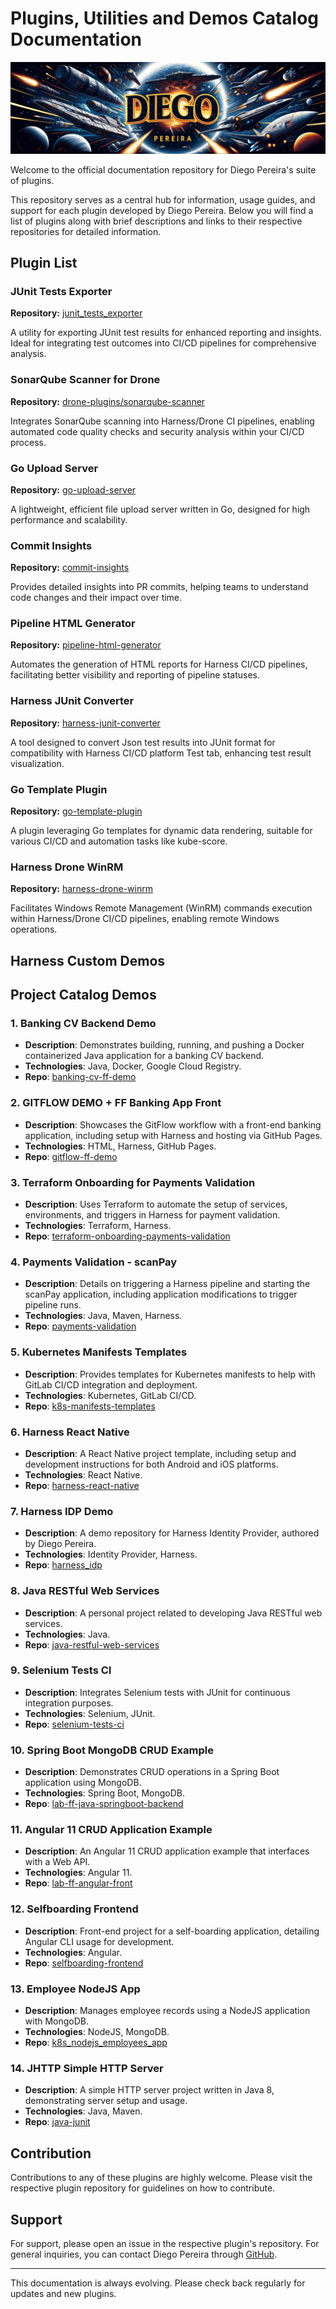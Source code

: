 # Plugins, Utilities and Demos Catalog Documentation

![Diego Pereira](diego-repo-banner.png "Diego Pereira")

Welcome to the official documentation repository for Diego Pereira's suite of plugins. 

This repository serves as a central hub for information, usage guides, and support for each plugin developed by Diego Pereira. Below you will find a list of plugins along with brief descriptions and links to their respective repositories for detailed information.

## Plugin List

### JUnit Tests Exporter

**Repository:** [junit_tests_exporter](https://github.com/diegopereiraeng/junit_tests_exporter)

A utility for exporting JUnit test results for enhanced reporting and insights. Ideal for integrating test outcomes into CI/CD pipelines for comprehensive analysis.

### SonarQube Scanner for Drone

**Repository:** [drone-plugins/sonarqube-scanner](https://github.com/drone-plugins/sonarqube-scanner)

Integrates SonarQube scanning into Harness/Drone CI pipelines, enabling automated code quality checks and security analysis within your CI/CD process.

### Go Upload Server

**Repository:** [go-upload-server](https://github.com/diegopereiraeng/go-upload-server)

A lightweight, efficient file upload server written in Go, designed for high performance and scalability.

### Commit Insights

**Repository:** [commit-insights](https://github.com/diegopereiraeng/commit-insights)

Provides detailed insights into PR commits, helping teams to understand code changes and their impact over time.

### Pipeline HTML Generator

**Repository:** [pipeline-html-generator](https://github.com/diegopereiraeng/pipeline-html-generator)

Automates the generation of HTML reports for Harness CI/CD pipelines, facilitating better visibility and reporting of pipeline statuses.

### Harness JUnit Converter

**Repository:** [harness-junit-converter](https://github.com/diegopereiraeng/harness-junit-converter)

A tool designed to convert Json test results into JUnit format for compatibility with Harness CI/CD platform Test tab, enhancing test result visualization.

### Go Template Plugin

**Repository:** [go-template-plugin](https://github.com/diegopereiraeng/go-template-plugin)

A plugin leveraging Go templates for dynamic data rendering, suitable for various CI/CD and automation tasks like kube-score.

### Harness Drone WinRM

**Repository:** [harness-drone-winrm](https://github.com/diegopereiraeng/harness-drone-winrm)

Facilitates Windows Remote Management (WinRM) commands execution within Harness/Drone CI/CD pipelines, enabling remote Windows operations.


## Harness Custom Demos

## Project Catalog Demos

### 1. **Banking CV Backend Demo**
- **Description**: Demonstrates building, running, and pushing a Docker containerized Java application for a banking CV backend.
- **Technologies**: Java, Docker, Google Cloud Registry.
- **Repo**: [banking-cv-ff-demo](https://github.com/diegopereiraeng/banking-cv-ff-demo)

### 2. **GITFLOW DEMO + FF Banking App Front**
- **Description**: Showcases the GitFlow workflow with a front-end banking application, including setup with Harness and hosting via GitHub Pages.
- **Technologies**: HTML, Harness, GitHub Pages.
- **Repo**: [gitflow-ff-demo](https://github.com/diegopereiraeng/gitflow-ff-demo)

### 3. **Terraform Onboarding for Payments Validation**
- **Description**: Uses Terraform to automate the setup of services, environments, and triggers in Harness for payment validation.
- **Technologies**: Terraform, Harness.
- **Repo**: [terraform-onboarding-payments-validation](https://github.com/diegopereiraeng/terraform-onboarding-payments-validation)

### 4. **Payments Validation - scanPay**
- **Description**: Details on triggering a Harness pipeline and starting the scanPay application, including application modifications to trigger pipeline runs.
- **Technologies**: Java, Maven, Harness.
- **Repo**: [payments-validation](https://github.com/diegopereiraeng/payments-validation)

### 5. **Kubernetes Manifests Templates**
- **Description**: Provides templates for Kubernetes manifests to help with GitLab CI/CD integration and deployment.
- **Technologies**: Kubernetes, GitLab CI/CD.
- **Repo**: [k8s-manifests-templates](https://github.com/diegopereiraeng/k8s-manifests-templates)

### 6. **Harness React Native**
- **Description**: A React Native project template, including setup and development instructions for both Android and iOS platforms.
- **Technologies**: React Native.
- **Repo**: [harness-react-native](https://github.com/diegopereiraeng/harness-react-native)

### 7. **Harness IDP Demo**
- **Description**: A demo repository for Harness Identity Provider, authored by Diego Pereira.
- **Technologies**: Identity Provider, Harness.
- **Repo**: [harness_idp](https://github.com/diegopereiraeng/harness_idp)

### 8. **Java RESTful Web Services**
- **Description**: A personal project related to developing Java RESTful web services.
- **Technologies**: Java.
- **Repo**: [java-restful-web-services](https://github.com/diegopereiraeng/java-restful-web-services)

### 9. **Selenium Tests CI**
- **Description**: Integrates Selenium tests with JUnit for continuous integration purposes.
- **Technologies**: Selenium, JUnit.
- **Repo**: [selenium-tests-ci](https://github.com/diegopereiraeng/selenium-tests-ci)

### 10. **Spring Boot MongoDB CRUD Example**
- **Description**: Demonstrates CRUD operations in a Spring Boot application using MongoDB.
- **Technologies**: Spring Boot, MongoDB.
- **Repo**: [lab-ff-java-springboot-backend](https://github.com/diegopereiraeng/lab-ff-java-springboot-backend)

### 11. **Angular 11 CRUD Application Example**
- **Description**: An Angular 11 CRUD application example that interfaces with a Web API.
- **Technologies**: Angular 11.
- **Repo**: [lab-ff-angular-front](https://github.com/diegopereiraeng/lab-ff-angular-front)

### 12. **Selfboarding Frontend**
- **Description**: Front-end project for a self-boarding application, detailing Angular CLI usage for development.
- **Technologies**: Angular.
- **Repo**: [selfboarding-frontend](https://github.com/diegopereiraeng/selfboarding-frontend)

### 13. **Employee NodeJS App**
- **Description**: Manages employee records using a NodeJS application with MongoDB.
- **Technologies**: NodeJS, MongoDB.
- **Repo**: [k8s_nodejs_employees_app](https://github.com/diegopereiraeng/k8s_nodejs_employees_app)

### 14. **JHTTP Simple HTTP Server**
- **Description**: A simple HTTP server project written in Java 8, demonstrating server setup and usage.
- **Technologies**: Java, Maven.
- **Repo**: [java-junit](https://github.com/diegopereiraeng/java-junit)

## Contribution

Contributions to any of these plugins are highly welcome. Please visit the respective plugin repository for guidelines on how to contribute.

## Support

For support, please open an issue in the respective plugin's repository. For general inquiries, you can contact Diego Pereira through [GitHub](https://github.com/diegopereiraeng).

---

This documentation is always evolving. Please check back regularly for updates and new plugins.

